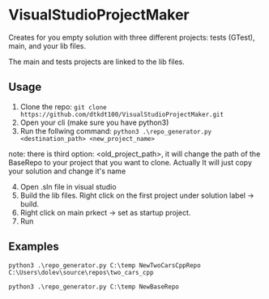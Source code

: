 # VisualStudioProjectMaker
Creates for you empty solution with three different projects: tests (GTest), main, and your lib files. 

The main and tests projects are linked to the lib files.

## Usage

1. Clone the repo: `git clone https://github.com/dtkdt100/VisualStudioProjectMaker.git`
2. Open your cli (make sure you have python3)
3. Run the follwing command: `python3 .\repo_generator.py <destination_path> <new_project_name>`

note: there is third option: <old_project_path>, it will change the path of the BaseRepo to your project that you want to clone.
Actually It will just copy your solution and change it's name

4. Open .sln file in visual studio
5. Build the lib files. Right click on the first project under solution label -> build.
6. Right click on main prkect -> set as startup project.
7. Run

## Examples

`python3 .\repo_generator.py C:\temp NewTwoCarsCppRepo C:\Users\dolev\source\repos\two_cars_cpp`

`python3 .\repo_generator.py C:\temp NewBaseRepo`
